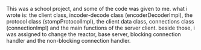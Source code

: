 This was a school project, and some of the code was given to me.
what i wrote is: the client class, incoder-decode class (encoderDecoderImpl), the protocol class (stompProtocolImpl),
the client data class, connections class (connectionImpl) and the main functions of the server client.
beside those, i was assigned to change the reactor, base server, blocking connection handler and the non-blocking connection handler.



